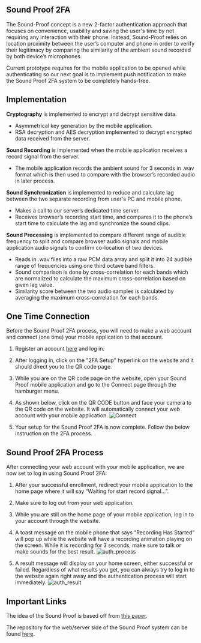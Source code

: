 ## Sound Proof 2FA
The Sound-Proof concept is a new 2-factor authentication approach that focuses on convenience, usability and saving the user's time by not requiring any interaction with their phone. Instead, Sound-Proof relies on location proximity between the user’s computer and phone in order to verify their legitimacy by comparing the similarity of  the ambient sound recorded by both device’s microphones.

Current prototype requires for the mobile application to be opened while authenticating so our next goal is to implement push notification to make the Sound Proof 2FA system to be completely hands-free.

## Implementation
**Cryptography** is implemented to encrypt and decrypt sensitive data.
- Asymmetrical key generation by the mobile application.
- RSA decryption and AES decryption implemented to decrypt encrypted data received from the server.

**Sound Recording** is implemented when the mobile application receives a record signal from the server.
- The mobile application records the ambient sound for 3 seconds in .wav format which is then used to compare with the browser’s recorded audio in later process.

**Sound Synchronization** is implemented to reduce and calculate lag between the two separate recording from user's PC and mobile phone.
- Makes a call to our server’s dedicated time server.
- Receives browser’s recording start time, and compares it to the phone’s start time to calculate the lag and synchronize the sound clips.

**Sound Processing** is implemented to compare different range of audible frequency to split and compare browser audio signals and mobile application audio signals to confirm co-location of two devices.
- Reads in .wav files into a raw PCM data array and split it into 24 audible range of frequencies using one third octave band filters.
- Sound comparison is done by cross-correlation for each bands which are normalized to calculate the maximum cross-correlation based on given lag value.
- Similarity score between the two audio samples is calculated by averaging the maximum cross-correlation for each bands.

## One Time Connection
Before the Sound Proof 2FA process, you will need to make a web account and connect (one time) your mobile application to that account.
1. Register an account [here](https://soundproof.azurewebsites.net/login) and log in.
2. After logging in, click on the "2FA Setup" hyperlink on the website and it should direct you to the QR code page.
3. While you are on the QR code page on the website, open your Sound Proof mobile application and go to the Connect page through the hamburger menu.
4. As shown below, click on the QR CODE button and face your camera to the QR code on the website. It will automatically connect your web account with your mobile application.
![Connect](https://user-images.githubusercontent.com/32169490/164156375-95b61441-f4fa-4c18-9365-b65a66c88af7.png)

5. Your setup for the Sound Proof 2FA is now complete. Follow the below instruction on the 2FA process.

## Sound Proof 2FA Process
After connecting your web account with your mobile application, we are now set to log in using Sound Proof 2FA:
1. After your successful enrollment, redirect your mobile application to the home page where it will say “Waiting for start record signal…”.
2. Make sure to log out from your web application.
3. While you are still on the home page of your mobile application, log in to your account through the website.
4. A toast message on the mobile phone that says “Recording Has Started” will pop up while the website will have a recording animation playing on the screen. While it is recording for 3 seconds, make sure to talk or make sounds for the best result.
![auth_process](https://user-images.githubusercontent.com/32169490/164157555-e7c3069d-3720-4c9c-99cd-5db471b53183.png)

5. A result message will display on your home screen, either successful or failed. Regardless of what results you get, you can always try to log in to the website again right away and the authentication process will start immediately.
![auth_result](https://user-images.githubusercontent.com/32169490/164157722-10c7381b-65ab-41f3-8fbd-350e6d2c6d1f.png)

## Important Links
The idea of the Sound Proof is based off from [this paper](https://www.usenix.org/conference/usenixsecurity15/technical-sessions/presentation/karapanos).

The repository for the web/server side of the Sound Proof system can be found [here](https://github.com/wilsonhammell/sound-proof-web).
